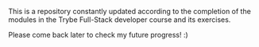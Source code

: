This is a repository constantly updated according to the completion of the modules in the Trybe Full-Stack developer course and its exercises.

Please come back later to check my future progress! :)
